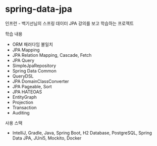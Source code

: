 # spring-data-jpa

인프런 - 백기선님의 스프링 데이터 JPA 강의를 보고 학습하는 프로젝트

학습 내용
* ORM 패러다임 불일치
* JPA Mapping
* JPA Relation Mapping, Cascade, Fetch
* JPA Query
* SimpleJpaRepository
* Spring Data Common
* QueryDSL
* JPA DomainClassConverter
* JPA Pageable, Sort
* JPA HATEOAS
* EntityGraph
* Projection
* Transaction
* Auditing

사용 스택
* IntelliJ, Gradle, Java, Spring Boot, H2 Database, PostgreSQL, Spring Data JPA, JUni5, Mockito, Docker
